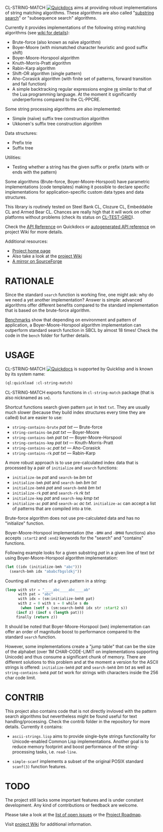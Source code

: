CL-STRING-MATCH [![Quickdocs](http://quickdocs.org/badge/cl-string-match.svg)](http://quickdocs.org/cl-string-match/) aims at providing robust implementations of string
matching algorithms. These algorithms are also called "[substring
search](http://en.wikipedia.org/wiki/String_searching_algorithm)"
or "subsequence search" algorithms.

Currently it provides implementations of the following string matching
algorithms (see [wiki for details](https://bitbucket.org/vityok/cl-string-match/wiki/Manual)):

* Brute-force (also known as naïve algorithm)
* Boyer-Moore (with mismatched character heuristic and good suffix shift)
* Boyer-Moore-Horspool algorithm
* Knuth-Morris-Pratt algorithm
* Rabin-Karp algorithm
* Shift-OR algorithm (single pattern)
* Aho-Corasick algorithm (with finite set of patterns, forward
  transition and fail function)
* A simple backtracking regular expressions engine
  [re](https://github.com/massung/re) similar to that of the Lua
  programming language. At the moment it significantly underperforms
  compared to the CL-PPCRE.

Some string processing algorithms are also implemented:

* Simple (naїve) suffix tree construction algorithm
* Ukkonen's suffix tree construction algorithm

Data structures:

* Prefix trie
* Suffix tree

Utilities:

* Testing whether a string has the given suffix or prefix (starts with
  or ends with the pattern)

Some algorithms (Brute-force, Boyer-Moore-Horspool) have parametric
implementations (code templates) making it possible to declare
specific implementations for application-specific custom data types
and data structures.

This library is routinely tested on Steel Bank CL, Clozure CL,
Embeddable CL and Armed Bear CL. Chances are really high that it will
work on other platforms without problems (check its status on
[CL-TEST-GRID](https://common-lisp.net/project/cl-test-grid/library/cl-string-match.html)).

Check the [API Reference](http://quickdocs.org/cl-string-match/) on
Quickdocs or [autogenerated API
reference](https://bitbucket.org/vityok/cl-string-match/wiki/sm-manual)
on project Wiki for more details.

Additional resources:

* [Project home page](https://bitbucket.org/vityok/cl-string-match)
* Also take a look at the [project Wiki](https://bitbucket.org/vityok/cl-string-match/wiki/Home)
* [A mirror on SourceForge](http://clstringmatch.sourceforge.net/)


RATIONALE
=========

Since the standard `search` function is working fine, one might ask:
why do we need a yet another implementation? Answer is simple:
advanced algorithms offer different benefits compared to the standard
implementation that is based on the brute-force algorithm.

[Benchmarks](https://bitbucket.org/vityok/cl-string-match/wiki/Benchmarks)
show that depending on environment and pattern of application, a
Boyer-Moore-Horspool algorithm implementation can outperform standard
search function in SBCL by almost 18 times! Check the code in the
`bench` folder for further details.


USAGE
=====

CL-STRING-MATCH [![Quickdocs](http://quickdocs.org/badge/cl-string-match.svg)](http://quickdocs.org/cl-string-match/) is supported by Quicklisp and is known by its system name:

```lisp
(ql:quickload :cl-string-match)
```

CL-STRING-MATCH exports functions in `cl-string-match` package (that
is also nicknamed as `sm`).

Shortcut functions search given pattern `pat` in text `txt`. They are
usually much slower (because they build index structures every time
they are called) but are easier to use:

* `string-contains-brute` *pat* *txt* — Brute-force
* `string-contains-bm` *pat* *txt* — Boyer-Moore
* `string-contains-bmh` *pat* *txt* — Boyer-Moore-Horspool
* `string-contains-kmp` *pat* *txt* — Knuth-Morris-Pratt
* `string-contains-ac` *pat* *txt* — Aho-Corasick
* `string-contains-rk` *pat* *txt* — Rabin-Karp

A more robust approach is to use pre-calculated index data that is
processed by a pair of `initialize` and `search` functions:

* `initialize-bm` *pat* and `search-bm` *bm* *txt*
* `initialize-bmh` *pat* and `search-bmh` *bm* *txt*
* `initialize-bmh8` *pat* and `search-bmh8` *bm* *txt*
* `initialize-rk` *pat* and `search-rk` *rk* *txt*
* `initialize-kmp` *pat* and `search-kmp` *kmp* *txt*
* `initialize-ac` *pat* and `search-ac` *ac* *txt*. `initialize-ac`
  can accept a list of patterns that are compiled into a trie.

Brute-force algorithm does not use pre-calculated data and has no
"initialize" function.

Boyer-Moore-Horspool implementation (the `-BMH` and `-BMH8` functions)
also accepts `:start2` and `:end2` keywords for the "search" and
"contains" functions.

Following example looks for a given substring *pat* in a given line of
text *txt* using Boyer-Moore-Horspool algorithm implementation:

```lisp
(let ((idx (initialize-bmh "abc")))
  (search-bmh idx "ababcfbgsldkj"))
```

Counting all matches of a given pattern in a string:

```lisp
(loop with str = "____abc____abc____ab"
      with pat = "abc"
      with idx = (sm:initialize-bmh8 pat)
      with z = 0 with s = 0 while s do
       (when (setf s (sm:search-bmh8 idx str :start2 s))
	 (incf z) (incf s (length pat)))
     finally (return z))
```

It should be noted that Boyer-Moore-Horspool (`bmh`) implementation
can offer an order of magnitude boost to performance compared to the
standard `search` function.

However, some implementations create a "jump table" that can be the
size of the alphabet (over 1M CHAR-CODE-LIMIT on implementations
supporting Unicode) and thus consume a significant chunk of
memory. There are different solutions to this problem and at the
moment a version for the ASCII strings is offered: `initialize-bmh8`
*pat* and `search-bmh8` *bm* *txt* as well as `string-contains-bmh8`
*pat* *txt* work for strings with characters inside the 256 char code
limit.

CONTRIB
=======

This project also contains code that is not directly invloved with the
pattern search algorithms but nevertheless might be found useful for
text handling/processing. Check the contrib folder in the repository
for more details. Currently it contains:

* `ascii-strings.lisp` aims to provide single-byte strings
functionality for Unicode-enabled Common Lisp implementations. Another
goal is to reduce memory footprint and boost performance of the
string-processing tasks, i.e. `read-line`.

* `simple-scanf` implements a subset of the original POSIX standard
`scanf(3)` function features.


TODO
====

The project still lacks some important features and is under constant
development. Any kind of contributions or feedback are welcome.

Please take a look at the [list of open issues](https://bitbucket.org/vityok/cl-string-match/issues?status=new&status=open) or the [Project Roadmap](https://bitbucket.org/vityok/cl-string-match/wiki/Project%20Roadmap).

Visit [project Wiki](https://bitbucket.org/vityok/cl-string-match/wiki/Home) for additional information.